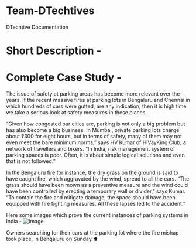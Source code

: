 # Team-DTechtives 
DTechtive Documentation 

# Short Description -  


# Complete Case Study - 

The issue of safety at parking areas has become more relevant over the years. If the recent massive fires at parking lots in Bengaluru and Chennai in which hundreds of cars were gutted, are any indication, then it is high time we take a serious look at safety measures in these places.

“Given how congested our cities are, parking is not only a big problem but has also become a big business. In Mumbai, private parking lots charge about ₹300 for eight hours, but in terms of safety, many of them may not even meet the bare minimum norms,” says HV Kumar of HiVayKing Club, a network of travellers and bikers. “In India, risk management system of parking spaces is poor. Often, it is about simple logical solutions and even that is not followed.”

In the Bengaluru fire for instance, the dry grass on the ground is said to have caught fire, which aggravated by the wind, spread to all the cars. “The grass should have been mown as a preventive measure and the wind could have been controlled by erecting a temporary wall or divider,” says Kumar. “To contain the fire and mitigate damage, the space should have been equipped with fire fighting measures. All these lapses led to the accident.”

Here some images which prove the current instances of parking systems in India - 
![image](https://user-images.githubusercontent.com/64097541/101273918-ccd93400-37bf-11eb-926e-dc0eb1554df3.png)

Owners searching for their cars at the parking lot where the fire mishap took place, in Bengaluru on Sunday.⬆️ 

